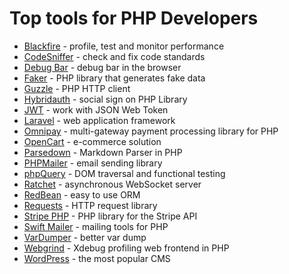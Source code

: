 # Top tools for PHP Developers

- [Blackfire](https://www.blackfire.io/) - profile, test and monitor performance
- [CodeSniffer](https://github.com/squizlabs/php_codesniffer) - check and fix code standards
- [Debug Bar](https://github.com/maximebf/php-debugbar) - debug bar in the browser
- [Faker](https://github.com/fzaninotto/faker) - PHP library that generates fake data
- [Guzzle](https://github.com/guzzle/guzzle) - PHP HTTP client
- [Hybridauth](https://github.com/hybridauth/hybridauth) - social sign on PHP Library
- [JWT](https://github.com/lcobucci/jwt) - work with JSON Web Token
- [Laravel](https://github.com/laravel/laravel) - web application framework
- [Omnipay](https://github.com/thephpleague/omnipay) - multi-gateway payment processing library for PHP
- [OpenCart](https://github.com/opencart/opencart) - e-commerce solution
- [Parsedown](https://github.com/erusev/parsedown) - Markdown Parser in PHP
- [PHPMailer](https://github.com/phpmailer/phpmailer) - email sending library
- [phpQuery](https://github.com/punkave/phpquery) - DOM traversal and functional testing
- [Ratchet](https://github.com/ratchetphp/ratchet) - asynchronous WebSocket server
- [RedBean](https://github.com/gabordemooij/redbean) - easy to use ORM
- [Requests](https://github.com/wordpress/requests) - HTTP request library
- [Stripe PHP](https://github.com/stripe/stripe-php) - PHP library for the Stripe API
- [Swift Mailer](https://github.com/swiftmailer/swiftmailer) - mailing tools for PHP
- [VarDumper](https://github.com/symfony/var-dumper) - better var dump
- [Webgrind](https://github.com/jokkedk/webgrind) - Xdebug profiling web frontend in PHP
- [WordPress](https://github.com/wordpress/wordpress) - the most popular CMS
